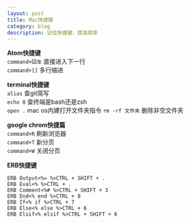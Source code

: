 ```yaml
---
layout: post
title: Mac快捷键
category: blog
description: 记住快捷键，提高效率  
---
```


**Atom快捷键**   
`command+回车`  直接进入下一行       
`command+[]` 多行缩进   

**terminal快捷键**  
`alias`  查git简写  
`echo 0` 查终端是bash还是zsh  
`open .`   mac os内建打开文件夹指令 
`rm -rf 文件夹`  删除非空文件夹     
 
 **google chrom快捷篇**   
 `command+R`  刷新浏览器  
 `command+T`  新分页   
 `command+W`  关闭分页  
 
**ERB快捷键**  
```
ERB Output<%= %>CTRL + SHIFT + . 
ERB Eval<% %>CTRL + . 
ERB Comment<%# %>CTRL + SHIFT + 3 
ERB End<% end %>CTRL + 8 
ERB If<% if %>CTRL + 7 
ERB Else<% else %>CTRL + 6 
ERB Elsif<% elsif %>CTRL + SHIFT + 6

```

